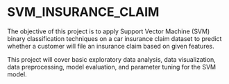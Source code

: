 # SVM_INSURANCE_CLAIM

The objective of this project is to apply Support Vector Machine (SVM) binary
classification techniques on a car insurance claim dataset to predict whether a customer
will file an insurance claim based on given features. 

This project will cover basic exploratory data analysis, data visualization, data preprocessing, model evaluation,
and parameter tuning for the SVM model.
